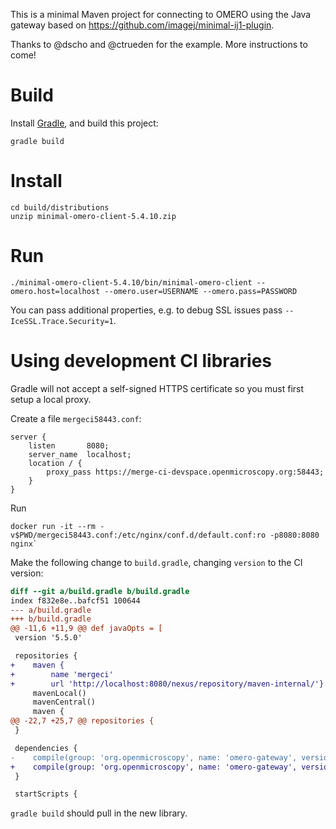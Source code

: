 This is a minimal Maven project for connecting to OMERO
using the Java gateway
based on https://github.com/imagej/minimal-ij1-plugin.

Thanks to @dscho and @ctrueden for the example. More
instructions to come!


# Build

Install [Gradle](https://gradle.org/), and build this project:

    gradle build

# Install

    cd build/distributions
    unzip minimal-omero-client-5.4.10.zip

# Run

    ./minimal-omero-client-5.4.10/bin/minimal-omero-client --omero.host=localhost --omero.user=USERNAME --omero.pass=PASSWORD

You can pass additional properties, e.g. to debug SSL issues pass `--IceSSL.Trace.Security=1`.

# Using development CI libraries

Gradle will not accept a self-signed HTTPS certificate so you must first setup a local proxy.

Create a file `mergeci58443.conf`:
```
server {
    listen       8080;
    server_name  localhost;
    location / {
        proxy_pass https://merge-ci-devspace.openmicroscopy.org:58443;
    }
}
```
Run
```
docker run -it --rm -v$PWD/mergeci58443.conf:/etc/nginx/conf.d/default.conf:ro -p8080:8080 nginx`
```

Make the following change to `build.gradle`, changing `version` to the CI version:
```diff
diff --git a/build.gradle b/build.gradle
index f832e8e..bafcf51 100644
--- a/build.gradle
+++ b/build.gradle
@@ -11,6 +11,9 @@ def javaOpts = [
 version '5.5.0'

 repositories {
+    maven {
+        name 'mergeci'
+        url 'http://localhost:8080/nexus/repository/maven-internal/'}
     mavenLocal()
     mavenCentral()
     maven {
@@ -22,7 +25,7 @@ repositories {
 }

 dependencies {
-    compile(group: 'org.openmicroscopy', name: 'omero-gateway', version: '5.5.2')
+    compile(group: 'org.openmicroscopy', name: 'omero-gateway', version: '5.5.3-SNAPSHOT')
 }

 startScripts {
```

`gradle build` should pull in the new library.
